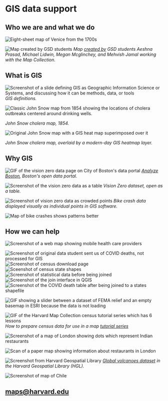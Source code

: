 # GIS data support 

## Who we are and what we do

![Eight-sheet map of Venice from the 1700s](media/venice.jpg)

![Map created by GSD students](media/spatial-analysis.png)
*Map [created by](https://mapping.share.library.harvard.edu/blog/2021/vis-2128/) GSD students Aeshna Prasad, Michael Lidwin, Megan Mcglinchey, and Mehvish Jamal working with the Map Collection.* 


## What is GIS

![Screenshot of a slide defining GIS as Geographic Information Science or Systems, and discussing how it can be methods, data, or tools](media/GIS-intro.png)
*GIS definitions.*

![Classic John Snow map from 1854 showing the locations of cholera outbreaks centered around drinking wells.](media/snow.jpeg)

*John Snow cholera map, 1854.*

![Original John Snow map with a GIS heat map superimposed over it](media/snow-gis.png)

*John Snow cholera map, overlaid by a modern-day GIS heatmap layer.*


## Why GIS

![GIF of the vision zero data page on City of Boston's data portal](media/vision0.gif)
*[Analyze Boston](https://data.boston.gov/group/geospatial), Boston's open data portal.*

![Screenshot of the vision zero data as a table](media/vision0-data.png)
*Vision Zero dataset, open as a table.*

![Screenshot of vision zero data as crowded points](media/vision0-points.png)
*Bike crash data displayed visually as individual points in GIS software.*

![Map of bike crashes shows patterns better](media/vision0-map.png)


## How we can help


![Screenshot of a web map showing mobile health care providers](media/mobile-health.png)

![Screenshot of original data student sent us of COVID deaths, not processed for GIS](media/original-data.png)
![Screenshot of census download page](media/states-shape.png)
![Sceenshot of census state shapes](media/states.png)
![Screenshot of statistical data before being joined](media/before-join.png)
![Screenshot of the join interface in QGIS](media/join.png)
![Screenshot of the COVID death table after being joined to a states shapefile](media/after-join.png)


![GIF showing a slider between a dataset of FEMA relief and an empty basemap in ESRI because the data is not loading](media/sad-esri.gif)

![GIF of the Harvard Map Collection census tutorial series which has 6 lessons](media/census-tutorial.gif)
*How to prepare census data for use in a map [tutorial series](https://harvardmapcollection.github.io/tutorials/census/steps/)* 

![Screenshot of a map of London showing dots which represent Indian restaurants](media/jess-map.png)

![Scan of a paper map showing information about restaurants in London](media/restaurant.png)

![Screenshot from Harvard Geospatial Library](media/volcanoes.png)
*[Global volcanoes dataset](https://hgl.harvard.edu/catalog/harvard-glb-volc) in the Harvard Geospatial Library (HGL).* 

![Screenshot of map of Chile](media/chile.png)

## maps@harvard.edu